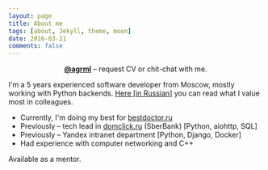 ```yaml
---
layout: page
title: About me
tags: [about, Jekyll, theme, moon]
date: 2016-03-21
comments: false
---
```


<center><a href="https://t.me/agrml"><b>@agrml</b></a> – request CV or chit-chat with me.</center>


I'm a 5 years experienced software developer from Moscow, mostly working with Python backends. [Here [in Russian]](https://agrml.medium.com/%D0%B1%D1%8B%D1%82%D1%8C-%D0%BF%D1%80%D0%BE%D0%B3%D1%80%D0%B0%D0%BC%D0%BC%D0%B8%D1%81%D1%82%D0%BE%D0%BC-dc10d1781661) you can read what I value most in colleagues.
* Currently, I'm doing my best for [bestdoctor.ru](bestdoctor.ru)
* Previously – tech lead in [domclick.ru](domclick.ru) (SberBank) [Python, aiohttp, SQL] 
* Previously – Yandex intranet department [Python, Django, Docker]
* Had experience with computer networking and C++

Available as a mentor.
